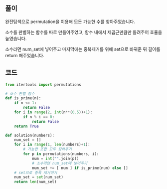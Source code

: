 ## 풀이

완전탐색으로 permutation을 이용해 모든 가능한 수를 찾아주었습니다.  

소수를 판별하는 함수를 따로 만들어주었고, 함수 내에서 제곱근만큼만 돌려주어 효율을 높였습니다.  

소수라면 num_set에 넣어주고 마지막에는 중복제거를 위해 set으로 바꿔준 뒤 길이를 return 해주었습니다.  

## 코드
```python
from itertools import permutations

# 소수 판별 함수
def is_prime(n):
    if n <= 1:
        return False
    for i in range(2, int(n**(0.5))+1):
        if n % i == 0:
            return False
    return True

def solution(numbers):
    num_set = []
    for i in range(1, len(numbers)+1):
        # 가능한 조합 모두 찾아주기
        for p in permutations(numbers, i):
            num = int("".join(p))
            # 소수라면 num_set에 넣어주기
            num_set += [ num ] if is_prime(num) else []
    # set으로 중복 제거하기
    num_set = set(num_set)
    return len(num_set)
```